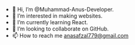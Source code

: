 - 👋 Hi, I’m @Muhammad-Anus-Developer.
- 👀 I’m interested in making websites.
- 🌱 I’m currently learning React.
- 💞️ I’m looking to collaborate on GitHub.
- 📫 How to reach me anasafzal779@gmail.com

<!---
Muhammad-Anus-Developer/Muhammad-Anus-Developer is a ✨ special ✨ repository because its `README.md` (this file) appears on your GitHub profile.
You can click the Preview link to take a look at your changes.
--->
